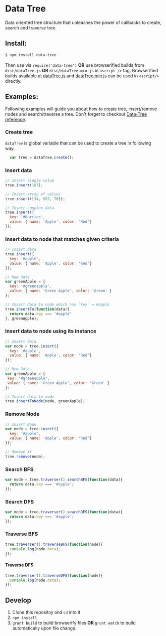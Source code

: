 # Data Tree
Data oriented tree structure that unleashes the power of callbacks to create, search and traverse tree.

## Install:
`$ npm install data-tree`<br /><br />
Then use via `require('data-tree')` **OR** use browserified builds from `dist/dataTree.js` **OR** `dist/dataTree.min.js` in `<script />` tag. Browserified builds available at [dataTree.js](http://cchandurkar.github.io/data-tree/dataTree.js) and [dataTree.min.js](http://cchandurkar.github.io/data-tree/dataTree.min.js) can be used in `<script/>` directly.

## Examples:
Following examples will guide you about how to create tree, insert/remove nodes and search/traverse a tree. Don't forget to checkout [Data-Tree reference](http://cchandurkar.github.io/data-tree/).

### Create tree
`dataTree` is global variable that can be used to create a tree in following way.
```javascript
  var tree = dataTree.create();
```

### Insert data
```javascript
// Insert single value
tree.insert(183);

// Insert array of values
tree.insert([34, 565, 78]);

// Insert complex data
tree.insert({
  key: '#berries',
  value: { name: 'Apple', color: 'Red'}
});
```

### Insert data to node that matches given criteria
```javascript
// Insert data
tree.insert({
  key: '#apple',
  value: { name: 'Apple', color: 'Red'}
});

// New Data
var greenApple = {
  key: '#greenapple',
  value: { name: 'Green Apple', color: 'Green' }
};

// Insert data to node which has `key` = #apple
tree.insertTo(function(data){
  return data.key === '#apple'
}, greenApple);
```

### Insert data to node using its instance
```javascript
// Insert data
var node = tree.insert({
  key: '#apple',
  value: { name: 'Apple', color: 'Red'}
});

// New Data
var greenApple = {
 key: '#greenapple',
 value: { name: 'Green Apple', color: 'Green' }
};

// Insert data to node
tree.insertToNode(node, greenApple);
```

### Remove Node
```javascript
// Insert Node
var node = tree.insert({
  key: '#apple',
  value: { name: 'Apple', color: 'Red'}
});

// Remove it
tree.remove(node);
```

### Search BFS
```javascript
var node = tree.traverser().searchBFS(function(data){
  return data.key === '#apple';
});
```

### Search DFS
```javascript
var node = tree.traverser().searchDFS(function(data){
  return data.key === '#apple';
});
```

### Traverse BFS
```javascript
tree.traverser().traverseBFS(function(node){
  console.log(node.data);
});
```

#### Traverse DFS
```javascript
tree.traverser().traverseDFS(function(node){
  console.log(node.data);
});
```

## Develop
1. Clone this repositoy and `cd` into it
3. `npm install`
4. `grunt build` to build browserify files **OR** `grunt watch` to build automatically upon file change.
